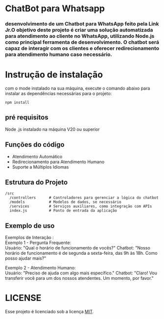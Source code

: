 # ChatBot para Whatsapp
### desenvolvimento de um Chatbot para WhatsApp feito pela Link Jr.O objetivo deste projeto é criar uma solução automatizada para atendimento ao cliente no WhatsApp, utilizando Node.js como principal ferramenta de desenvolvimento. O chatbot será capaz de interagir com os clientes e oferecer redirecionamento para atendimento humano caso necessário.
# Instrução de instalação 
com o mode instalado na sua máquina, execute o comando abaixo para instalar as dependências necessárias para o projeto:

    npm install
## pré requisitos
Node .js instalado na máquina V20 ou superior
## Funções do código
- Atendimento Automático  
- Redirecionamento para Atendimento Humano  
- Suporte a Múltiplos Idiomas  
## Estrutura do Projeto 
    /src
      /controllers      # Controladores para gerenciar a lógica do chatbot
      /models           # Modelos de dados, se necessário
      /services         # Serviços auxiliares, como integração com APIs
      index.js          # Ponto de entrada da aplicação
## Exemplo de uso 
Exemplos de Interação :  
Exemplo 1 - Pergunta Frequente:  
Usuário: "Qual o horário de funcionamento de vocês?"
Chatbot: "Nosso horário de funcionamento é de segunda a sexta-feira, das 9h às 18h. Como posso ajudar mais?" 
  
Exemplo 2 - Atendimento Humano:  
Usuário: "Preciso de ajuda com algo mais específico."
Chatbot: "Claro! Vou transferir você para um dos nossos atendentes. Um momento, por favor."
# LICENSE 
Esse projeto é licenciado sob a licença [MIT](/LICENSE).


